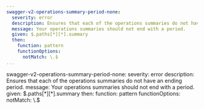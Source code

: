 ```yaml
---
swagger-v2-operations-summary-period-none:
  severity: error
  description: Ensures that each of the operations summaries do not have an ending period.
  message: Your operations summaries should not end with a period.
  given: $.paths[*][*].summary
  then:
    function: pattern
    functionOptions:
      notMatch: \.$
...
```

swagger-v2-operations-summary-period-none:
  severity: error
  description: Ensures that each of the operations summaries do not have an ending period.
  message: Your operations summaries should not end with a period.
  given: $.paths[*][*].summary
  then:
    function: pattern
    functionOptions:
      notMatch: \.$
